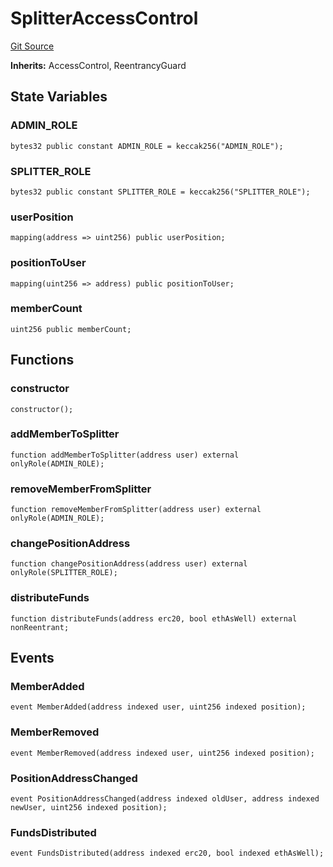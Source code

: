 # SplitterAccessControl
[Git Source](https://github.com//Team3dVidyaGames/Contracts/blob/52288bdfdb36e7d411f3af7497ebd4d7a6c6f363/src/contracts/splitter/SplitterAccessControl.sol)

**Inherits:**
AccessControl, ReentrancyGuard


## State Variables
### ADMIN_ROLE

```solidity
bytes32 public constant ADMIN_ROLE = keccak256("ADMIN_ROLE");
```


### SPLITTER_ROLE

```solidity
bytes32 public constant SPLITTER_ROLE = keccak256("SPLITTER_ROLE");
```


### userPosition

```solidity
mapping(address => uint256) public userPosition;
```


### positionToUser

```solidity
mapping(uint256 => address) public positionToUser;
```


### memberCount

```solidity
uint256 public memberCount;
```


## Functions
### constructor


```solidity
constructor();
```

### addMemberToSplitter


```solidity
function addMemberToSplitter(address user) external onlyRole(ADMIN_ROLE);
```

### removeMemberFromSplitter


```solidity
function removeMemberFromSplitter(address user) external onlyRole(ADMIN_ROLE);
```

### changePositionAddress


```solidity
function changePositionAddress(address user) external onlyRole(SPLITTER_ROLE);
```

### distributeFunds


```solidity
function distributeFunds(address erc20, bool ethAsWell) external nonReentrant;
```

## Events
### MemberAdded

```solidity
event MemberAdded(address indexed user, uint256 indexed position);
```

### MemberRemoved

```solidity
event MemberRemoved(address indexed user, uint256 indexed position);
```

### PositionAddressChanged

```solidity
event PositionAddressChanged(address indexed oldUser, address indexed newUser, uint256 indexed position);
```

### FundsDistributed

```solidity
event FundsDistributed(address indexed erc20, bool indexed ethAsWell);
```

